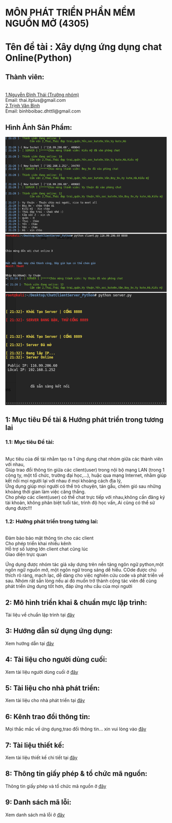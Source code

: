 <h1>MÔN PHÁT TRIỂN PHẦN MỀM NGUỒN MỞ (4305)</h1>
<h1>Tên đề tài : Xây dựng ứng dụng chat Online(Python) </h1>
<h2>Thành viên:</h2>
	<br><a href="https://www.facebook.com/chickns0up"> 1.Nguyễn Đình Thái (Trưởng nhóm) </a>
	<br>Email: thai.itplus@gmail.com
	<br><a href="https://www.facebook.com/trinh.binh.969">2.Trịnh Văn Bình </a>
	<br>Email: binhboibac.dhttll@gmail.com


<h2>Hình Ảnh Sản Phẩm:</h2>
<img src='/img/chat.PNG'>
<img src='/img/hdsd_client.png'>
<br><img src='/img/server2.PNG'>


<h2>1: Mục tiêu Đề tài & Hướng phát triển trong tương lai</h2>

<h3>1.1: Mục tiêu Đề tài:</h3>	
<br>Mục tiêu của đề tài nhằm tạo ra 1 ứng dụng chat nhóm giữa các thành viên với nhau, 
<br>Giúp trao đổi thông tin giữa các client(user) trong nội bộ mạng LAN (trong 1 công ty, một tổ chức, trường đại học,...), huặc qua mạng Internet, nhằm giúp kết nối mọi người lại với nhau ở mọi khoảng cách địa lý, 
<br>Ứng dụng giúp mọi người có thể trò chuyện, tán gẫu, chém gió sau những khoảng thời gian làm việc căng thẳng.
<br>Cho phép các client(user) có thể chat trực tiếp với nhau,không cần đăng ký tài khoản, không phân biệt tuổi tác, trình độ học vấn,.Ai cũng có thể sử dụng được!!!

<h3>1.2: Hướng phát triển trong tương lai:</h3>

<br> Đảm bảo bảo mật thông tin cho các client
<br> Cho phép triển khai nhiều kênh
<br> Hỗ trợ số lượng lớn client chat cũng lúc
<br> Giao diện trực quan
		
Ứng dụng được nhóm tác giả xây dựng trên nền tảng ngôn ngữ python,một ngôn ngữ nguồn mở, một ngôn ngữ trong sáng dể hiểu.
COde được chú thích rõ ràng, mạch lạc, dễ dàng cho việc nghiên cứu code và phát triển về sau.
Nhóm rất sẵn lòng nếu ai đó muốn trở thành cộng tác viên để cùng phát triển ứng dụng tốt hơn, đáp ứng nhu cầu của mọi người
	
<h2>2: Mô hình triển khai & chuẩn mực lập trình: </h2>

Tài liệu về chuẩn lập trình tại <a href="https://github.com/TCU1/ChatClientServer_Python/blob/master/Readme/programming.md">đây</a>

<h2> 3: Hướng dẫn sử dụng ứng dụng: </h2>
Xem hướng dẫn tại <a href="https://github.com/TCU1/ChatClientServer_Python/blob/master/Readme/hdsd.md">đây</a>

<h2>4: Tài liệu cho người dùng cuối:</h2>
Xem tài liệu người dùng cuối ở <a href="">đây</a>

<h2>5: Tài liệu cho nhà phát triển: </h2>
Xem tài liệu cho nhà phát triển tại <a href="https://drive.google.com/file/d/0BzFhBdZmpSNKQ3dpQ2Z6NW5lVmc/view?usp=sharing">đây</a>

<h2>6: Kênh trao đổi thông tin: </h2>
Mọi thắc mắc về ứng dụng,trao đổi thông tin... xin vui lòng vào <a href="https://www.facebook.com/chickns0up">đây</a>

<h2>7: Tài liệu thiết kế: </h2>
Xem tài liệu thiết kế chi tiết tại <a href="https://drive.google.com/file/d/0BzFhBdZmpSNKXzRjR1pueWdlNVk/view?usp=sharing">đây</a>

<h2>8: Thông tin giấy phép & tổ chức mã nguồn: </h2>
Thông tin giấy phép và tổ chức mã nguồn ở <a href="https://github.com/TCU1/ChatClientServer_Python/tree/master/Document">đây</a>

<h2>9: Danh sách mã lỗi: </h2>
Xem danh sách mã lỗi ở <a href="https://github.com/TCU1/ChatClientServer_Python/blob/master/Readme/issues.md">đây</a>

